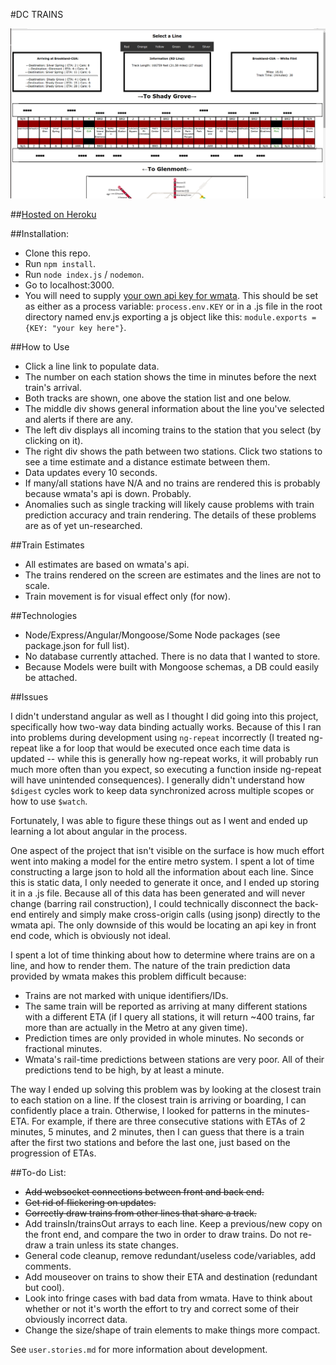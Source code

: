 #DC TRAINS

![Image of Trains](appdone.png)

##[Hosted on Heroku](https://dc-trains.herokuapp.com/)

##Installation:

*  Clone this repo.
*  Run `npm install`.
*  Run `node index.js` / `nodemon`.
*  Go to localhost:3000.
*  You will need to supply [your own api key for wmata](https://developer.wmata.com/).  This should be set as either as a process variable: `process.env.KEY` or in a .js file in the root directory named env.js exporting a js object like this:  `module.exports = {KEY: "your key here"}`.

##How to Use

*  Click a line link to populate data.
*  The number on each station shows the time in minutes before the next train's arrival.  
*  Both tracks are shown, one above the station list and one below.
*  The middle div shows general information about the line you've selected and alerts if there are any.
*  The left div displays all incoming trains to the station that you select (by clicking on it).
*  The right div shows the path between two stations.  Click two stations to see a time estimate and a distance estimate between them.
*  Data updates every 10 seconds.
*  If many/all stations have N/A and no trains are rendered this is probably because wmata's api is down.  Probably.
*  Anomalies such as single tracking will likely cause problems with train prediction accuracy and train rendering.  The details of these problems are as of yet un-researched.

##Train Estimates

*  All estimates are based on wmata's api.
*  The trains rendered on the screen are estimates and the lines are not to scale.  
*  Train movement is for visual effect only (for now).

##Technologies

*  Node/Express/Angular/Mongoose/Some Node packages (see package.json for full list).
*  No database currently attached. There is no data that I wanted to store.
*  Because Models were built with Mongoose schemas, a DB could easily be attached.

##Issues

I didn't understand angular as well as I thought I did going into this project, specifically how two-way data binding actually works.  Because of this I ran into problems during development using `ng-repeat` incorrectly (I treated ng-repeat like a for loop that would be executed once each time data is updated -- while this is generally how ng-repeat works, it will probably run much more often than you expect, so executing a function inside ng-repeat will have unintended consequences). I generally didn't understand how `$digest` cycles work to keep data synchronized across multiple scopes or how to use `$watch`.

Fortunately, I was able to figure these things out as I went and ended up learning a lot about angular in the process.  

One aspect of the project that isn't visible on the surface is how much effort went into making a model for the entire metro system.  I spent a lot of time constructing a large json to hold all the information about each line.  Since this is static data, I only needed to generate it once, and I ended up storing it in a .js file.  Because all of this data has been generated and will never change (barring rail construction), I could technically disconnect the back-end entirely and simply make cross-origin calls (using jsonp) directly to the wmata api.  The only downside of this would be locating an api key in front end code, which is obviously not ideal.

I spent a lot of time thinking about how to determine where trains are on a line, and how to render them.  The nature of the train prediction data provided by wmata makes this problem difficult because:

*  Trains are not marked with unique identifiers/IDs.
*  The same train will be reported as arriving at many different stations with a different ETA (if I query all stations, it will return ~400 trains, far more than are actually in the Metro at any given time).
*  Prediction times are only provided in whole minutes.  No seconds or fractional minutes.
*  Wmata's rail-time predictions between stations are very poor.  All of their predictions tend to be high, by at least a minute.

The way I ended up solving this problem was by looking at the closest train to each station on a line.  If the closest train is arriving or boarding, I can confidently place a train.  Otherwise, I looked for patterns in the minutes-ETA.  For example, if there are three consecutive stations with ETAs of 2 minutes, 5 minutes, and 2 minutes, then I can guess that there is a train after the first two stations and before the last one, just based on the progression of ETAs.


##To-do List:

*  ~~Add websocket connections between front and back end.~~
*  ~~Get rid of flickering on updates.~~
*  ~~Correctly draw trains from other lines that share a track.~~
*  Add trainsIn/trainsOut arrays to each line.  Keep a previous/new copy on the front end, and compare the two in order to draw trains.  Do not re-draw a train unless its state changes.
*  General code cleanup, remove redundant/useless code/variables, add comments.
*  Add mouseover on trains to show their ETA and destination (redundant but cool).
*  Look into fringe cases with bad data from wmata.  Have to think about whether or not it's worth the effort to try and correct some of their obviously incorrect data.
*  Change the size/shape of train elements to make things more compact.


See `user.stories.md` for more information about development.
